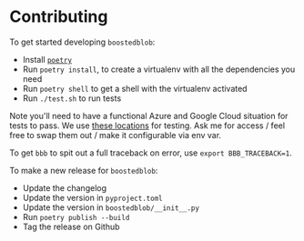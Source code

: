 # Contributing

To get started developing `boostedblob`:
- Install [`poetry`](https://python-poetry.org/)
- Run `poetry install`, to create a virtualenv with all the dependencies you need
- Run `poetry shell` to get a shell with the virtualenv activated
- Run `./test.sh` to run tests

Note you'll need to have a functional Azure and Google Cloud situation for tests to pass. We use
[these locations](https://github.com/hauntsaninja/boostedblob/blob/af48ecc4250a0b7652f55a01c7aa7cfb35dc8694/tests/helpers/tmp_dir.py#L11)
for testing. Ask me for access / feel free to swap them out / make it configurable via env var.

To get `bbb` to spit out a full traceback on error, use `export BBB_TRACEBACK=1`.

To make a new release for `boostedblob`:
- Update the changelog
- Update the version in `pyproject.toml`
- Update the version in `boostedblob/__init__.py`
- Run `poetry publish --build`
- Tag the release on Github
